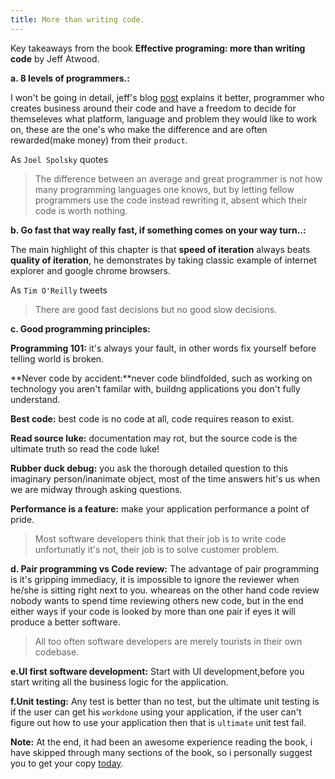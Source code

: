```yaml
---
title: More than writing code.
---
```


Key takeaways from the book **Effective programing: more than writing code** by Jeff Atwood.

<!--more-->   

**a. 8 levels of programmers.:**

I won't be going in detail, jeff's blog [post](https://blog.codinghorror.com/the-eight-levels-of-programmers/) explains it better, programmer who creates business around their code and have a freedom to decide for themseleves what platform, language and problem they would like to work on, these are the one's who make the difference and are often rewarded(make money) from their `product`.

As `Joel Spolsky` quotes

>The difference between an average and great programmer is not how many programming languages one knows, but by  letting fellow programmers use the code instead rewriting it, absent which their code is worth nothing.

**b. Go fast that way really fast, if something comes on your way turn..:**

The main highlight of this chapter is that **speed of iteration** always beats **quality of iteration**, he demonstrates by taking classic example of internet explorer and google chrome browsers.

As `Tim O'Reilly` tweets

>There are good fast decisions but no good slow decisions.


**c. Good programming principles:**

**Programming 101:** it's always your fault, in other words fix yourself before telling world is broken.

**Never code by accident:**never code blindfolded, such as working on technology you aren't familar with, buildng applications you don't fully understand.

**Best code:** best code is no code at all, code requires reason to exist.

**Read source luke:** documentation may rot, but the source code is the ultimate truth so read the code luke!

**Rubber duck debug:** you ask the thorough detailed question to this imaginary person/inanimate object, most of the time answers hit's us when we are midway through asking questions.

**Performance is a feature:**  make your application performance a point of pride.

>Most software developers think that their job is to write code unfortunatly it's not, their job is to solve customer problem.


**d. Pair programming vs Code review:** 
The advantage of pair programming is it's gripping immediacy, it is impossible to ignore the reviewer when he/she is sitting right next to you. wheareas on the other hand code review nobody wants to spend time reviewing others new code, but in the end either ways if your code is looked by more than one pair if eyes it will produce a better software.

>All too often software developers are merely tourists in their own codebase.

**e.UI first software development:**
Start with UI development,before you start writing all the business logic for the application.

**f.Unit testing:**
Any test is better than no test, but the ultimate unit testing is if the user can get his `workdone` using your application, if the user can't figure out how to use your application then that is `ultimate` unit test fail.


**Note:**
At the end, it had been an awesome experience reading the book, i have skipped through many sections of the book, so i personally suggest you to get your copy [today](https://www.amazon.com/Effective-Programming-More-Than-Writing-ebook/dp/B008HUMTO0?ie=UTF8&keywords=Effective%20programming&qid=1479779562&ref_=sr_1_1&sr=8-1).





